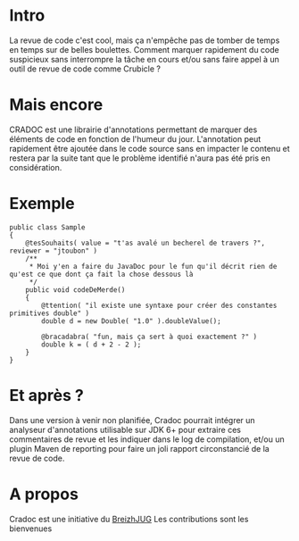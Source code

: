 # Intro #
La revue de code c'est cool, mais ça n'empêche pas de tomber de temps en temps sur de belles boulettes. Comment marquer rapidement du code suspicieux sans interrompre la tâche en cours et/ou sans faire appel à un outil de revue de code comme Crubicle ?

# Mais encore #
CRADOC est une librairie d'annotations permettant de marquer des éléments de code en fonction de l'humeur du jour. L'annotation peut rapidement être ajoutée dans le code source sans en impacter le contenu et restera par la suite tant que le problème identifié n'aura pas été pris en considération.

# Exemple #
```
public class Sample
{
    @tesSouhaits( value = "t'as avalé un becherel de travers ?", reviewer = "jtoubon" )
    /**
     * Moi y'en a faire du JavaDoc pour le fun qu'il décrit rien de qu'est ce que dont ça fait la chose dessous là
     */
    public void codeDeMerde()
    {
        @ttention( "il existe une syntaxe pour créer des constantes primitives double" )
        double d = new Double( "1.0" ).doubleValue();

        @bracadabra( "fun, mais ça sert à quoi exactement ?" )
        double k = ( d + 2 - 2 );
    }
}
```

# Et après ? #
Dans une version à venir non planifiée, Cradoc pourrait intégrer un analyseur d'annotations utilisable sur JDK 6+ pour extraire ces commentaires de revue et les indiquer dans le log de compilation, et/ou un plugin Maven de reporting pour faire un joli rapport circonstancié de la revue de code.

# A propos #

Cradoc est une initiative du [BreizhJUG](http://www.breizhjug.org)
Les contributions sont les bienvenues